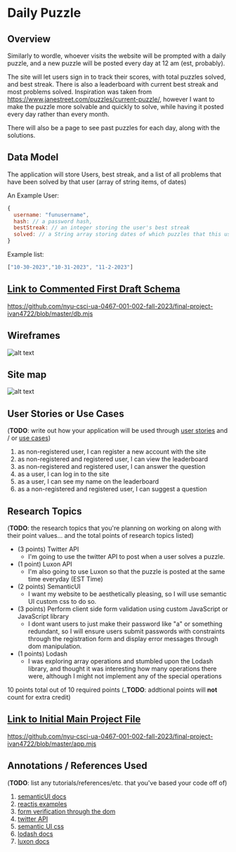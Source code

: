 

# Daily Puzzle

## Overview

Similarly to wordle, whoever visits the website will be prompted with a daily puzzle, and a new puzzle will be posted every day at 12 am (est, probably).

The site will let users sign in to track their scores, with total puzzles solved, and best streak. There is also a leaderboard with current best streak and most problems solved. Inspiration was taken from https://www.janestreet.com/puzzles/current-puzzle/, however I want to make the puzzle more solvable and quickly to solve, while having it posted every day rather than every month. 

There will also be a page to see past puzzles for each day, along with the solutions. 


## Data Model

The application will store Users, best streak, and a list of all problems that have been solved by that user (array of string items, of dates)

An Example User:

```javascript
{
  username: "funusername",
  hash: // a password hash,
  bestStreak: // an integer storing the user's best streak
  solved: // a String array storing dates of which puzzles that this user has solved
}
```

Example list: 
```javascript
["10-30-2023","10-31-2023", "11-2-2023"]
```


## [Link to Commented First Draft Schema](db.mjs) 

https://github.com/nyu-csci-ua-0467-001-002-fall-2023/final-project-ivan4722/blob/master/db.mjs

## Wireframes

![alt text](https://media.discordapp.net/attachments/895509152028319744/1179912156251160596/IMG_2472.jpg?ex=657b81d3&is=65690cd3&hm=b55b263ef36bb80f01f7d24eaf53503e1bcb09f946f4a7f3d48bc91e314d7939&=&format=webp&width=634&height=846)

## Site map

![alt text](https://media.discordapp.net/attachments/895509152028319744/1179912155622023270/IMG_2471.jpg?ex=657b81d3&is=65690cd3&hm=c5ed6e9fc4430d18cd7f27c99652010ebcbcddf4ee163b2800989704a89309c8&=&format=webp&width=634&height=846)

## User Stories or Use Cases

(__TODO__: write out how your application will be used through [user stories](http://en.wikipedia.org/wiki/User_story#Format) and / or [use cases](https://en.wikipedia.org/wiki/Use_case))

1. as non-registered user, I can register a new account with the site
2. as non-registered and registered user, I can view the leaderboard
3. as non-registered and registered user, I can answer the question
4. as a user, I can log in to the site
5. as a user, I can see my name on the leaderboard
6. as a non-registered and registered user, I can suggest a question

## Research Topics

(__TODO__: the research topics that you're planning on working on along with their point values... and the total points of research topics listed)

* (3 points) Twitter API
    * I'm going to use the twitter API to post when a user solves a puzzle.
* (1 point) Luxon API 
    * I'm also going to use Luxon so that the puzzle is posted at the same time everyday (EST Time)
* (2 points) SemanticUI
    * I want my website to be aesthetically pleasing, so I will use semantic UI custom css to do so.
* (3 points) Perform client side form validation using custom JavaScript or JavaScript library
    * I dont want users to just make their password like "a" or something redundant, so I will ensure users submit passwords with constraints through the registration form and display error messages through dom manipulation.
* (1 points) Lodash
    * I was exploring array operations and stumbled upon the Lodash library, and thought it was interesting how many operations there were, although I might not implement any of the special operations 

10 points total out of 10 required points (___TODO__: addtional points will __not__ count for extra credit)

## [Link to Initial Main Project File](app.mjs) 

https://github.com/nyu-csci-ua-0467-001-002-fall-2023/final-project-ivan4722/blob/master/app.mjs

## Annotations / References Used

(__TODO__: list any tutorials/references/etc. that you've based your code off of)

1. [semanticUI docs](https://semantic-ui.com/)
2. [reactjs examples](https://legacy.reactjs.org/community/examples.html)
3. [form verification through the dom](https://www.w3schools.com/jsref/dom_obj_form.asp)
4. [twitter API](https://developer.twitter.com/en/docs/twitter-api)
5. [semantic UI css](https://cdnjs.com/libraries/semantic-ui)
6. [lodash docs](https://lodash.com/docs/)
7. [luxon docs](https://moment.github.io/luxon/api-docs/index.html)
